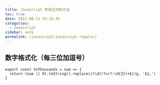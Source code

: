 ```yaml
---
title: Javascript 常用正则和方法
toc: true
date: 2021-08-11 19:18:36
categories: 
  - Javascript
sidebar: auto
permalink: /javascript/javascript-regular/
---
```


## 数字格式化（每三位加逗号）

```
export const toThousands = num => {
  return (num || 0).toString().replace(/(\d)(?=(?:\d{3})+$)/g, '$1,')
}

```

